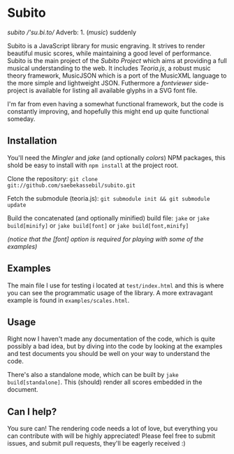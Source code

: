 # Subito

*subito /'su.bi.to/*
Adverb: 1. (*music*) suddenly

Subito is a JavaScript library for music engraving. It strives to render beautiful
music scores, while maintaining a good level of performance. Subito is the main project
of the *Subito Project* which aims at providing a full musical understanding to the
web. It includes *Teoria.js*, a robust music theory framework, MusicJSON which is a 
port of the MusicXML language to the more simple and lightweight JSON. Futhermore a
*fontviewer* side-project is available for listing all available glyphs in a SVG
font file.

I'm far from even having a somewhat functional framework, but the code is constantly
improving, and hopefully this might end up quite functional someday.

## Installation

You'll need the *Mingler* and *jake* (and optionally *colors*) NPM packages, this
shold be easy to install with `npm install` at the project root.

Clone the repository:
`git clone git://github.com/saebekassebil/subito.git`

Fetch the submodule (teoria.js):
`git submodule init && git submodule update`

Build the concatenated (and optionally minified) build file:
`jake` or `jake build[minify]` or `jake build[font]` or `jake build[font,minify]`

*(notice that the [font] option is required for playing with some of the examples)*

## Examples

The main file I use for testing i located at `test/index.html` and this is where
you can see the programmatic usage of the library. A more extravagant example is
found in `examples/scales.html`.

## Usage

Right now I haven't made any documentation of the code, which is quite possibly a bad
idea, but by diving into the code by looking at the examples and test documents you
should be well on your way to understand the code.

There's also a standalone mode, which can be built by `jake build[standalone]`. This
(should) render all scores embedded in the document.

## Can I help?

You sure can! The rendering code needs a lot of love, but everything you can contribute
with will be highly appreciated! Please feel free to submit issues, and submit 
pull requests, they'll be eagerly received :)

